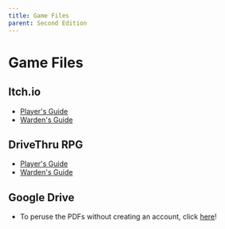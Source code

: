 ```yaml
---
title: Game Files
parent: Second Edition
---
```


# Game Files

## Itch.io

- [Player's Guide](https://yochaigal.itch.io/cairn-players-guide)
- [Warden's Guide](https://yochaigal.itch.io/cairn-wardens-guide)

## DriveThru RPG

- [Player's Guide](https://www.drivethrurpg.com/en/product/500476/cairn-player-s-guide-2nd-edition)
- [Warden's Guide](https://www.drivethrurpg.com/en/product/500478/cairn-warden-s-guide-2nd-edition)

## Google Drive

- To peruse the PDFs without creating an account, click [here](https://drive.google.com/drive/folders/17sKa96Sh1V5K3Pr22blJfXzUsELhZq8V?usp=sharing)!